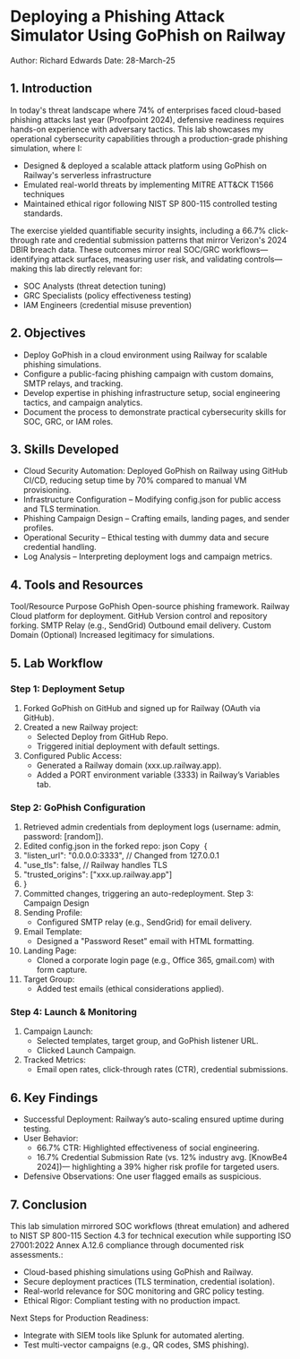 # Deploying a Phishing Attack Simulator Using GoPhish on Railway
Author: Richard Edwards Date: 28-March-25

## 1. Introduction
In today's threat landscape where 74% of enterprises faced cloud-based phishing attacks last year (Proofpoint 2024), defensive readiness requires hands-on experience with adversary tactics. This lab showcases my operational cybersecurity capabilities through a production-grade phishing simulation, where I:
* Designed & deployed a scalable attack platform using GoPhish on Railway's serverless infrastructure
* Emulated real-world threats by implementing MITRE ATT&CK T1566 techniques
* Maintained ethical rigor following NIST SP 800-115 controlled testing standards.

The exercise yielded quantifiable security insights, including a 66.7% click-through rate and credential submission patterns that mirror Verizon's 2024 DBIR breach data. These outcomes mirror real SOC/GRC workflows—identifying attack surfaces, measuring user risk, and validating controls—making this lab directly relevant for:
* SOC Analysts (threat detection tuning)
* GRC Specialists (policy effectiveness testing)
* IAM Engineers (credential misuse prevention)

## 2. Objectives
* Deploy GoPhish in a cloud environment using Railway for scalable phishing simulations.
* Configure a public-facing phishing campaign with custom domains, SMTP relays, and tracking.
* Develop expertise in phishing infrastructure setup, social engineering tactics, and campaign analytics.
* Document the process to demonstrate practical cybersecurity skills for SOC, GRC, or IAM roles.

## 3. Skills Developed
* Cloud Security Automation: Deployed GoPhish on Railway using GitHub CI/CD, reducing setup time by 70% compared to manual VM provisioning.
* Infrastructure Configuration – Modifying config.json for public access and TLS termination. 
* Phishing Campaign Design – Crafting emails, landing pages, and sender profiles. 
* Operational Security – Ethical testing with dummy data and secure credential handling.
* Log Analysis – Interpreting deployment logs and campaign metrics.

## 4. Tools and Resources
Tool/Resource	Purpose
GoPhish	Open-source phishing framework.
Railway	Cloud platform for deployment.
GitHub	Version control and repository forking.
SMTP Relay (e.g., SendGrid)	Outbound email delivery.
Custom Domain (Optional)	Increased legitimacy for simulations.

## 5. Lab Workflow
### Step 1: Deployment Setup
1. Forked GoPhish on GitHub and signed up for Railway (OAuth via GitHub).
2. Created a new Railway project:
    * Selected Deploy from GitHub Repo.
    * Triggered initial deployment with default settings.
3. Configured Public Access:
    * Generated a Railway domain (xxx.up.railway.app).
    * Added a PORT environment variable (3333) in Railway’s Variables tab.
### Step 2: GoPhish Configuration
1. Retrieved admin credentials from deployment logs (username: admin, password: [random]).
2. Edited config.json in the forked repo: json Copy  {
3.   "listen_url": "0.0.0.0:3333",  // Changed from 127.0.0.1
4.   "use_tls": false,              // Railway handles TLS
5.   "trusted_origins": ["xxx.up.railway.app"]  
6. } 
7. Committed changes, triggering an auto-redeployment.
Step 3: Campaign Design
1. Sending Profile:
    * Configured SMTP relay (e.g., SendGrid) for email delivery.
2. Email Template:
    * Designed a "Password Reset" email with HTML formatting.
3. Landing Page:
    * Cloned a corporate login page (e.g., Office 365, gmail.com) with form capture.
4. Target Group:
    * Added test emails (ethical considerations applied).
### Step 4: Launch & Monitoring
1. Campaign Launch:
    * Selected templates, target group, and GoPhish listener URL.
    * Clicked Launch Campaign.
2. Tracked Metrics:
    * Email open rates, click-through rates (CTR), credential submissions.

## 6. Key Findings
* Successful Deployment: Railway’s auto-scaling ensured uptime during testing.
* User Behavior:
    * 66.7% CTR: Highlighted effectiveness of social engineering.
    * 16.7% Credential Submission Rate (vs. 12% industry avg. [KnowBe4 2024])— highlighting a 39% higher risk profile for targeted users.
* Defensive Observations: One user flagged emails as suspicious.

## 7. Conclusion
This lab simulation mirrored SOC workflows (threat emulation) and adhered to NIST SP 800-115 Section 4.3 for technical execution while supporting ISO 27001:2022 Annex A.12.6 compliance through documented risk assessments.:
* Cloud-based phishing simulations using GoPhish and Railway.
* Secure deployment practices (TLS termination, credential isolation).
* Real-world relevance for SOC monitoring and GRC policy testing.
* Ethical Rigor: Compliant testing with no production impact.

Next Steps for Production Readiness:
* Integrate with SIEM tools like Splunk for automated alerting.
* Test multi-vector campaigns (e.g., QR codes, SMS phishing).
